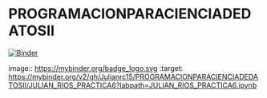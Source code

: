 # PROGRAMACIONPARACIENCIADEDATOSII

[![Binder](https://mybinder.org/badge_logo.svg)](https://mybinder.org/v2/gh/Julianrc15/PROGRAMACIONPARACIENCIADEDATOSII/JULIAN_RIOS_PRACTICA6?labpath=JULIAN_RIOS_PRACTICA6.ipynb)

image:: https://mybinder.org/badge_logo.svg
 :target: https://mybinder.org/v2/gh/Julianrc15/PROGRAMACIONPARACIENCIADEDATOSII/JULIAN_RIOS_PRACTICA6?labpath=JULIAN_RIOS_PRACTICA6.ipynb
